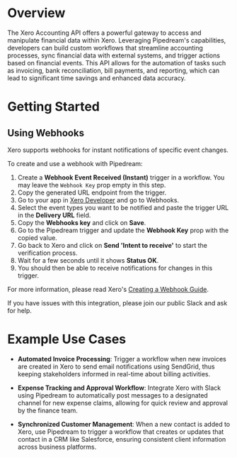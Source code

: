 # Overview

The Xero Accounting API offers a powerful gateway to access and manipulate financial data within Xero. Leveraging Pipedream's capabilities, developers can build custom workflows that streamline accounting processes, sync financial data with external systems, and trigger actions based on financial events. This API allows for the automation of tasks such as invoicing, bank reconciliation, bill payments, and reporting, which can lead to significant time savings and enhanced data accuracy.


# Getting Started
## Using Webhooks

Xero supports webhooks for instant notifications of specific event changes.

To create and use a webhook with Pipedream:

1. Create a **Webhook Event Received (Instant)** trigger in a workflow. You may leave the `Webhook Key` prop empty in this step.
2. Copy the generated URL endpoint from the trigger.
3. Go to your app in [Xero Developer](https://developer.xero.com/app/manage) and go to Webhooks.
4. Select the event types you want to be notified and paste the trigger URL in the **Delivery URL** field.
5. Copy the **Webhooks key** and click on **Save**.
6. Go to the Pipedream trigger and update the **Webhook Key** prop with the copied value.
7. Go back to Xero and click on **Send 'Intent to receive'** to start the verification process.
8. Wait for a few seconds until it shows **Status OK**.
9. You should then be able to receive notifications for changes in this trigger.

For more information, please read Xero's [Creating a Webhook Guide](https://developer.xero.com/documentation/guides/webhooks/creating-webhooks/).

If you have issues with this integration, please join our public Slack and ask for help.

# Example Use Cases

- **Automated Invoice Processing**: Trigger a workflow when new invoices are created in Xero to send email notifications using SendGrid, thus keeping stakeholders informed in real-time about billing activities.

- **Expense Tracking and Approval Workflow**: Integrate Xero with Slack using Pipedream to automatically post messages to a designated channel for new expense claims, allowing for quick review and approval by the finance team.

- **Synchronized Customer Management**: When a new contact is added to Xero, use Pipedream to trigger a workflow that creates or updates that contact in a CRM like Salesforce, ensuring consistent client information across business platforms.